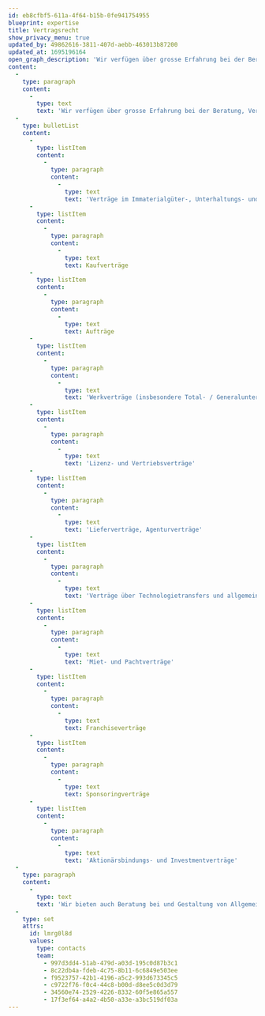 ```yaml
---
id: eb8cfbf5-611a-4f64-b15b-0fe941754955
blueprint: expertise
title: Vertragsrecht
show_privacy_menu: true
updated_by: 49862616-3811-407d-aebb-463013b87200
updated_at: 1695196164
open_graph_description: 'Wir verfügen über grosse Erfahrung bei der Beratung, Verhandlung und Gestaltung von sämtlichen wirtschaftlich relevanten Vertragsarten.'
content:
  -
    type: paragraph
    content:
      -
        type: text
        text: 'Wir verfügen über grosse Erfahrung bei der Beratung, Verhandlung und Gestaltung von sämtlichen wirtschaftlich relevanten Vertragsarten wie insbesondere:'
  -
    type: bulletList
    content:
      -
        type: listItem
        content:
          -
            type: paragraph
            content:
              -
                type: text
                text: 'Verträge im Immaterialgüter-, Unterhaltungs- und Kunstrecht'
      -
        type: listItem
        content:
          -
            type: paragraph
            content:
              -
                type: text
                text: Kaufverträge
      -
        type: listItem
        content:
          -
            type: paragraph
            content:
              -
                type: text
                text: Aufträge
      -
        type: listItem
        content:
          -
            type: paragraph
            content:
              -
                type: text
                text: 'Werkverträge (insbesondere Total- / Generalunternehmer-Werkverträge und sonstige das Bauwesen betreffende Verträge)'
      -
        type: listItem
        content:
          -
            type: paragraph
            content:
              -
                type: text
                text: 'Lizenz- und Vertriebsverträge'
      -
        type: listItem
        content:
          -
            type: paragraph
            content:
              -
                type: text
                text: 'Lieferverträge, Agenturverträge'
      -
        type: listItem
        content:
          -
            type: paragraph
            content:
              -
                type: text
                text: 'Verträge über Technologietransfers und allgemein im Bereich des Informationstechnologierechts'
      -
        type: listItem
        content:
          -
            type: paragraph
            content:
              -
                type: text
                text: 'Miet- und Pachtverträge'
      -
        type: listItem
        content:
          -
            type: paragraph
            content:
              -
                type: text
                text: Franchiseverträge
      -
        type: listItem
        content:
          -
            type: paragraph
            content:
              -
                type: text
                text: Sponsoringverträge
      -
        type: listItem
        content:
          -
            type: paragraph
            content:
              -
                type: text
                text: 'Aktionärsbindungs- und Investmentverträge'
  -
    type: paragraph
    content:
      -
        type: text
        text: 'Wir bieten auch Beratung bei und Gestaltung von Allgemeinen Geschäftsbedingungen (AGB) sowie von auf die Bedürfnisse der Klientschaft zugeschnittenen Standardverträgen'
  -
    type: set
    attrs:
      id: lmrg0l8d
      values:
        type: contacts
        team:
          - 997d3dd4-51ab-479d-a03d-195c0d87b3c1
          - 8c22db4a-fdeb-4c75-8b11-6c6849e503ee
          - f9523757-42b1-4196-a5c2-993d673345c5
          - c9722f76-f0c4-44c8-b00d-d8ee5c0d3d79
          - 34560e74-2529-4226-8332-60f5e865a557
          - 17f3ef64-a4a2-4b50-a33e-a3bc519df03a
---
```


